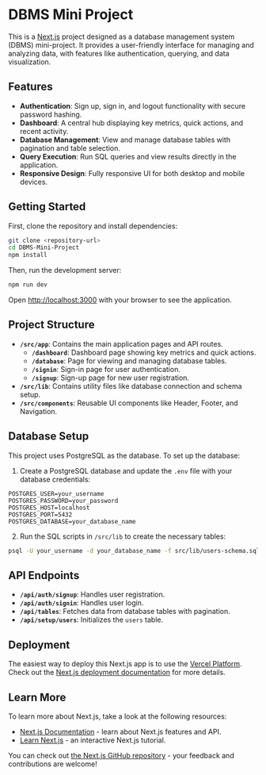 # DBMS Mini Project

This is a [Next.js](https://nextjs.org) project designed as a database management system (DBMS) mini-project. It provides a user-friendly interface for managing and analyzing data, with features like authentication, querying, and data visualization.

## Features

- **Authentication**: Sign up, sign in, and logout functionality with secure password hashing.
- **Dashboard**: A central hub displaying key metrics, quick actions, and recent activity.
- **Database Management**: View and manage database tables with pagination and table selection.
- **Query Execution**: Run SQL queries and view results directly in the application.
- **Responsive Design**: Fully responsive UI for both desktop and mobile devices.

## Getting Started

First, clone the repository and install dependencies:

```bash
git clone <repository-url>
cd DBMS-Mini-Project
npm install
```

Then, run the development server:

```bash
npm run dev
```

Open [http://localhost:3000](http://localhost:3000) with your browser to see the application.

## Project Structure

- **`/src/app`**: Contains the main application pages and API routes.
  - **`/dashboard`**: Dashboard page showing key metrics and quick actions.
  - **`/database`**: Page for viewing and managing database tables.
  - **`/signin`**: Sign-in page for user authentication.
  - **`/signup`**: Sign-up page for new user registration.
- **`/src/lib`**: Contains utility files like database connection and schema setup.
- **`/src/components`**: Reusable UI components like Header, Footer, and Navigation.

## Database Setup

This project uses PostgreSQL as the database. To set up the database:

1. Create a PostgreSQL database and update the `.env` file with your database credentials:

```env
POSTGRES_USER=your_username
POSTGRES_PASSWORD=your_password
POSTGRES_HOST=localhost
POSTGRES_PORT=5432
POSTGRES_DATABASE=your_database_name
```

2. Run the SQL scripts in `/src/lib` to create the necessary tables:

```bash
psql -U your_username -d your_database_name -f src/lib/users-schema.sql
```

## API Endpoints

- **`/api/auth/signup`**: Handles user registration.
- **`/api/auth/signin`**: Handles user login.
- **`/api/tables`**: Fetches data from database tables with pagination.
- **`/api/setup/users`**: Initializes the `users` table.

## Deployment

The easiest way to deploy this Next.js app is to use the [Vercel Platform](https://vercel.com/). Check out the [Next.js deployment documentation](https://nextjs.org/docs/app/building-your-application/deploying) for more details.

## Learn More

To learn more about Next.js, take a look at the following resources:

- [Next.js Documentation](https://nextjs.org/docs) - learn about Next.js features and API.
- [Learn Next.js](https://nextjs.org/learn) - an interactive Next.js tutorial.

You can check out [the Next.js GitHub repository](https://github.com/vercel/next.js) - your feedback and contributions are welcome!
